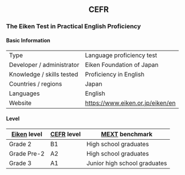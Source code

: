 ## <center>CEFR</center>

### The Eiken Test in Practical English Proficiency

#### Basic Information

|  |  |
| - | - |
| Type | Language proficiency test |
| Developer / administrator | Eiken Foundation of Japan |
| Knowledge / skills tested | Proficiency in English |
| Countries / regions | Japan |
| Languages | English |
| Website | https://www.eiken.or.jp/eiken/en |

#### Level

| [Eiken] level | [CEFR] level | [MEXT] benchmark |
| - | - | - |
| Grade 2 | B1 | High school graduates |
| Grade Pre-2 | A2 | High school graduates |
| Grade 3 | A1 | Junior high school graduates |

[Eiken]: https://www.eiken.or.jp/eiken/en
[CEFR]: https://www.cambridgeenglish.org/exams-and-tests/cefr
[MEXT]: https://www.mext.go.jp/en
